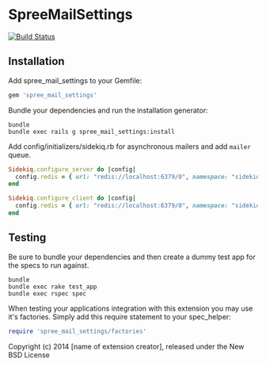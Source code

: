 SpreeMailSettings
=================

[![Build Status](https://travis-ci.org/spree-contrib/spree_mail_settings.png?branch=master)](https://travis-ci.org/spree-contrib/spree_mail_settings)

Installation
------------

Add spree_mail_settings to your Gemfile:

```ruby
gem 'spree_mail_settings'
```

Bundle your dependencies and run the installation generator:

```shell
bundle
bundle exec rails g spree_mail_settings:install
```

Add config/initializers/sidekiq.rb for asynchronous mailers and add `mailer` queue.

```ruby
Sidekiq.configure_server do |config|
  config.redis = { url: "redis://localhost:6379/0", namespace: "sidekiq_#{ Rails.env }" }
end

Sidekiq.configure_client do |config|
  config.redis = { url: "redis://localhost:6379/0", namespace: "sidekiq_#{ Rails.env }" }
end
```

Testing
-------

Be sure to bundle your dependencies and then create a dummy test app for the specs to run against.

```shell
bundle
bundle exec rake test_app
bundle exec rspec spec
```

When testing your applications integration with this extension you may use it's factories.
Simply add this require statement to your spec_helper:

```ruby
require 'spree_mail_settings/factories'
```

Copyright (c) 2014 [name of extension creator], released under the New BSD License
